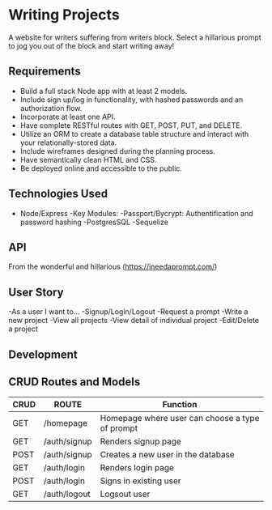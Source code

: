 # Writing Projects

A website for writers suffering from writers block. Select a hillarious prompt to jog you out of the block and start writing away! 

## Requirements
- Build a full stack Node app with at least 2 models.
- Include sign up/log in functionality, with hashed passwords and an authorization flow.
- Incorporate at least one API.
- Have complete RESTful routes with GET, POST, PUT, and DELETE.
- Utilize an ORM to create a database table structure and interact with your relationally-stored data.
- Include wireframes designed during the planning process.
- Have semantically clean HTML and CSS.
- Be deployed online and accessible to the public.

## Technologies Used 
- Node/Express
  -Key Modules:
    -Passport/Bycrypt: Authentification and password hashing
-PostgresSQL
-Sequelize 

## API
  From the wonderful and hillarious (https://ineedaprompt.com/)

## User Story 
-As a user I want to...
  -Signup/Login/Logout
  -Request a prompt
  -Write a new project
  -View all projects
  -View detail of individual project
  -Edit/Delete a project

## Development 

## CRUD Routes and Models  
| CRUD | ROUTE | Function |
| ---- | ----- | -------- |
| GET  |  /homepage | Homepage where user can choose a type of prompt |
| GET  | /auth/signup | Renders signup page | 
| POST | /auth/signup | Creates a new user in the database | 
| GET | /auth/login | Renders login page | 
| POST | /auth/login | Signs in existing user | 
| GET | /auth/logout | Logsout user | 

